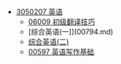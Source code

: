- [3050207 英语](README.md)
  - [06009 初级翻译技巧](06009.md)
  - [综合英语(一]](00794.md)
  - [综合英语(二)](00795.md)
  - [00597 英语写作基础](00597.md)
